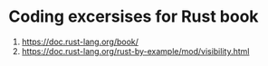 # Coding excersises for Rust book

1. https://doc.rust-lang.org/book/
2. https://doc.rust-lang.org/rust-by-example/mod/visibility.html
